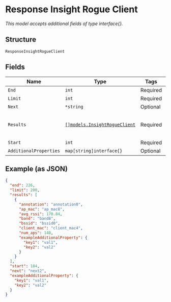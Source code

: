 
# Response Insight Rogue Client

*This model accepts additional fields of type interface{}.*

## Structure

`ResponseInsightRogueClient`

## Fields

| Name | Type | Tags | Description |
|  --- | --- | --- | --- |
| `End` | `int` | Required | - |
| `Limit` | `int` | Required | - |
| `Next` | `*string` | Optional | - |
| `Results` | [`[]models.InsightRogueClient`](../../doc/models/insight-rogue-client.md) | Required | **Constraints**: *Unique Items Required* |
| `Start` | `int` | Required | - |
| `AdditionalProperties` | `map[string]interface{}` | Optional | - |

## Example (as JSON)

```json
{
  "end": 226,
  "limit": 200,
  "results": [
    {
      "annotation": "annotation0",
      "ap_mac": "ap_mac8",
      "avg_rssi": 170.84,
      "band": "band8",
      "bssid": "bssid0",
      "client_mac": "client_mac4",
      "num_aps": 140,
      "exampleAdditionalProperty": {
        "key1": "val1",
        "key2": "val2"
      }
    }
  ],
  "start": 184,
  "next": "next2",
  "exampleAdditionalProperty": {
    "key1": "val1",
    "key2": "val2"
  }
}
```

